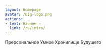 ```yaml
---
layout: Homepage
avatar: /big-logo.png
actions:
- text: Начнем →
  link: /ru/intro/
---
```


Прерсональное Умное Хранилище Будущего

